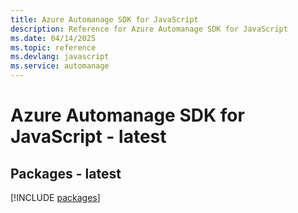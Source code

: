 ```yaml
---
title: Azure Automanage SDK for JavaScript
description: Reference for Azure Automanage SDK for JavaScript
ms.date: 04/14/2025
ms.topic: reference
ms.devlang: javascript
ms.service: automanage
---
```

# Azure Automanage SDK for JavaScript - latest
## Packages - latest
[!INCLUDE [packages](automanage-index.md)]